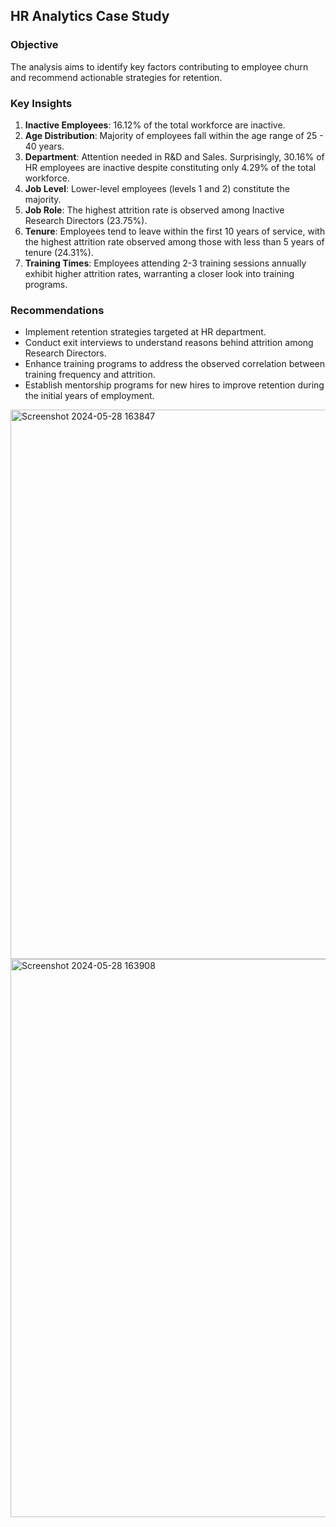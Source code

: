 ## HR Analytics Case Study
### Objective
The analysis aims to identify key factors contributing to employee churn and recommend actionable strategies for retention. 

### Key Insights
1. **Inactive Employees**: 16.12% of the total workforce are inactive.
2. **Age Distribution**: Majority of employees fall within the age range of 25 - 40 years.
3. **Department**: Attention needed in R&D and Sales. Surprisingly, 30.16% of HR employees are inactive despite constituting only 4.29% of the total workforce.
4. **Job Level**: Lower-level employees (levels 1 and 2) constitute the majority.
5. **Job Role**: The highest attrition rate is observed among Inactive Research Directors (23.75%).
6. **Tenure**: Employees tend to leave within the first 10 years of service, with the highest attrition rate observed among those with less than 5 years of tenure (24.31%).
7. **Training Times**: Employees attending 2-3 training sessions annually exhibit higher attrition rates, warranting a closer look into training programs.

### Recommendations
- Implement retention strategies targeted at HR department.
- Conduct exit interviews to understand reasons behind attrition among Research Directors.
- Enhance training programs to address the observed correlation between training frequency and attrition.
- Establish mentorship programs for new hires to improve retention during the initial years of employment.

<img width="879" alt="Screenshot 2024-05-28 163847" src="https://github.com/thanhhuyentran32/HR-Analytics-Case-Study/assets/170299467/c3cc1f9e-2649-43fd-99ef-5ddf53f2ceca">

<img width="893" alt="Screenshot 2024-05-28 163908" src="https://github.com/thanhhuyentran32/HR-Analytics-Case-Study/assets/170299467/d6626df2-3e1d-4767-a9bd-35f100c6fa20">
